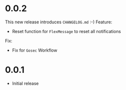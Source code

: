 # 0.0.2
This new release introduces `CHANGELOG.md` :-)
Feature:
- Reset function for `FlexMessage` to reset all notifications

Fix:
- Fix for `Gosec` Workflow

# 0.0.1
- Initial release
